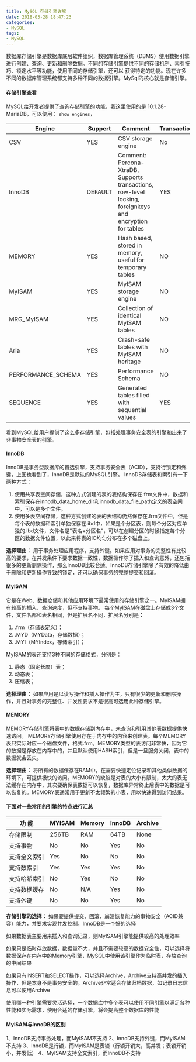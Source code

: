 ```yaml
---
title: MySQL 存储引擎详解
date: 2018-03-28 18:47:23
categories:
- MySQL
tags:
- MySQL
---
```

数据库存储引擎是数据库底层软件组织，数据库管理系统（DBMS）使用数据引擎进行创建、查询、更新和删除数据。不同的存储引擎提供不同的存储机制、索引技巧、锁定水平等功能，使用不同的存储引擎，还可以 获得特定的功能。现在许多不同的数据库管理系统都支持多种不同的数据引擎。MySql的核心就是存储引擎。

#### 存储引擎查看
MySQL给开发者提供了查询存储引擎的功能，我这里使用的是 10.1.28-MariaDB，可以使用：
`show engines;`
<!--more-->

Engine       | Suppert | Comment                     | Transactions | XA | Savepoints
-------------|---------|-----------------------------|--------------|----|--------------------------
CSV			 | YES     | CSV storage engine          | No           | No | No
InnoDB       | DEFAULT | Comment: Percona-XtraDB, Supports transactions, row-level locking, foreignkeys and encryption for tables  | YES  | YES | YES
MEMORY       | YES     | Hash based, stored in memory, useful for temporary tables | NO | NO | NO
MyISAM       | YES     | MyISAM storage engine       | NO           | NO | NO
MRG_MyISAM   | YES     | Collection of identical MyISAM tables      | NO | NO | NO
Aria         | YES     | Crash-safe tables with MyISAM heritage     | NO | NO | NO
PERFORMANCE_SCHEMA | YES | Performance Schema        | NO           | NO | NO | NO
SEQUENCE     | YES     | Generated tables filled with sequential values  | YES | NO | YES

看到MySQL给用户提供了这么多存储引擎，包括处理事务安全表的引擎和出来了非事物安全表的引擎。


#### InnoDB
InnoDB是事务型数据库的首选引擎，支持事务安全表（ACID），支持行锁定和外键，上图也看到了，InnoDB是默认的MySQL引擎。
InnoDB存储表和索引有一下两种方式：
1. 使用共享表空间存储，这种方式创建的表的表结构保存在.frm文件中，数据和索引保存在innodb_data_home_dir和innodb_data_file_path定义的表空间中，可以是多个文件。
2. 使用多表空间存储，这种方式创建的表的表结构仍然保存在.frm文件中，但是每个表的数据和索引单独保存在.ibd中，如果是个分区表，则每个分区对应单独的.ibd文件，文件名是"表名+分区名"，可以在创建分区的时候指定每个分区的数据文件位置，以此来将表的IO均匀分布在多个磁盘上。

**选择理由：**
用于事务处理应用程序，支持外键。如果应用对事务的完整性有比较高的要求，在并发条件下要求数据一致性，数据操作除了插入和查询意外，还包括很多的更新删除操作，那么InnoDB比较合适。InnoDB存储引擎除了有效的降低由于删除和更新操作导致的锁定，还可以确保事务的完整提交和回滚。


#### MyISAM 
它是在Web、数据仓储和其他应用环境下最常使用的存储引擎之一。MyISAM拥有较高的插入、查询速度，但不支持事物。
每个MyISAM在磁盘上存储成3个文件，文件名都和表名相同，但是扩展名不同，扩展名分别是：
1. .frm（存储表定义）；
2. .MYD（MYData，存储数据）；
3. .MYI（MYIndex，存储索引）；

MyISAM的表还支持3种不同的存储格式，分别是：
1. 静态（固定长度）表；
2. 动态表；
3. 压缩表；

**选择理由：**
如果应用是以读写操作和插入操作为主，只有很少的更新和删除操作，并且对事务的完整性、并发性要求不是很高可选用此种存储引擎。


#### MEMORY
MEMORY存储引擎将表中的数据存储到内存中，未查询和引用其他表数据提供快速访问。
MEMORY存储引擎使用存在于内存中的内容来创建表。每个MEMORY表只实际对应一个磁盘文件，格式.frm。MEMORY类型的表访问非常快，因为它的数据是存放在内存中的，并且默认使用HASH索引，但是一旦服务关闭，表中的数据就会丢失。

**选择理由：**
将所有的数据保存在RAM中，在需要快速定位记录和其他类似数据的环境下，可提供极快的访问。MEMORY的缺陷是对表的大小有限制，太大的表无法缓存在内存中，其次要确保表数据可以恢复，数据库异常终止后表中的数据是可以恢复的。MEMORY表通常用于更新不太频繁的小表，用以快速得到访问结果。


#### 下面对一些常用的引擎的特点进行汇总

功  能			| MYISAM | Memory |	InnoDB | Archive
----------------|--------|--------|--------|------------
存储限制	    | 256TB  |	RAM	  | 64TB   | None
支持事物	    | No	 | No	  | Yes	   | No
支持全文索引	| Yes	 | No	  | No	   | No
支持数索引	    | Yes	 | Yes    |	Yes    | No
支持哈希索引    | No     | Yes    |	No     | No
支持数据缓存	| No	 | N/A    |	Yes    | No
支持外键	    | No	 | No	  | Yes	   | No

**存储引擎的选择：**
如果要提供提交、回滚、崩溃恢复能力的事物安全（ACID兼容）能力，并要求实现并发控制，InnoDB是一个好的选择

如果数据表主要用来插入和查询记录，则MyISAM引擎能提供较高的处理效率

如果只是临时存放数据，数据量不大，并且不需要较高的数据安全性，可以选择将数据保存在内存中的Memory引擎，MySQL中使用该引擎作为临时表，存放查询的中间结果

如果只有INSERT和SELECT操作，可以选择Archive，Archive支持高并发的插入操作，但是本身不是事务安全的。Archive非常适合存储归档数据，如记录日志信息可以使用Archive

使用哪一种引擎需要灵活选择，一个数据库中多个表可以使用不同引擎以满足各种性能和实际需求，使用合适的存储引擎，将会提高整个数据库的性能


#### MyISAM与InnoDB的区别
1、InnoDB支持事务处理，而MyISAM不支持
2、InnoDB支持外键，而MyISAM不支持
3、InnoDB是行锁，而MyISAM是表锁（行锁开销大，高并发；表锁开销小，并发低）
4、MyISAM支持全文索引，而InnoDB不支持